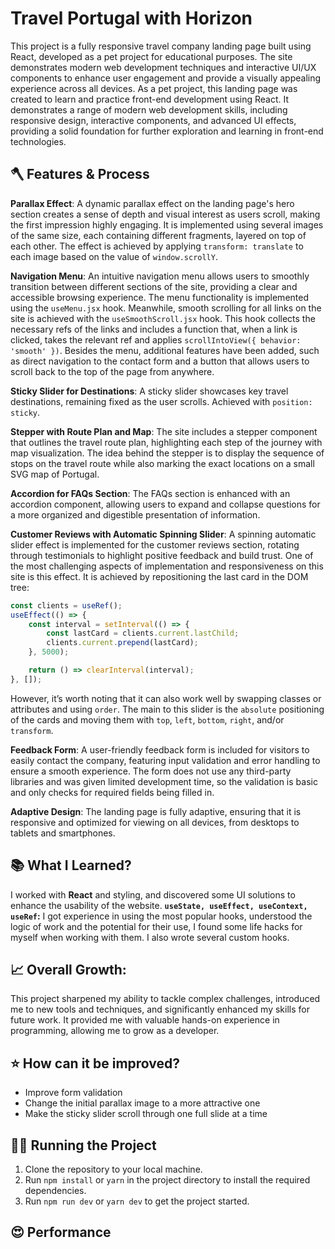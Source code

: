 # Travel Portugal with Horizon

This project is a fully responsive travel company landing page built using React, developed as a pet project for educational purposes. The site demonstrates modern web development techniques and interactive UI/UX components to enhance user engagement and provide a visually appealing experience across all devices.
As a pet project, this landing page was created to learn and practice front-end development using React. It demonstrates a range of modern web development skills, including responsive design, interactive components, and advanced UI effects, providing a solid foundation for further exploration and learning in front-end technologies.

## 🪓 Features & Process

**Parallax Effect**: A dynamic parallax effect on the landing page's hero section creates a sense of depth and visual interest as users scroll, making the first impression highly engaging.
It is implemented using several images of the same size, each containing different fragments, layered on top of each other. The effect is achieved by applying `transform: translate` to each image based on the value of `window.scrollY`.

**Navigation Menu**: An intuitive navigation menu allows users to smoothly transition between different sections of the site, providing a clear and accessible browsing experience.
The menu functionality is implemented using the `useMenu.jsx` hook. Meanwhile, smooth scrolling for all links on the site is achieved with the `useSmoothScroll.jsx` hook. This hook collects the necessary refs of the links and includes a function that, when a link is clicked, takes the relevant ref and applies `scrollIntoView({ behavior: 'smooth' })`. Besides the menu, additional features have been added, such as direct navigation to the contact form and a button that allows users to scroll back to the top of the page from anywhere.

**Sticky Slider for Destinations**: A sticky slider showcases key travel destinations, remaining fixed as the user scrolls.
Achieved with `position: sticky`.

**Stepper with Route Plan and Map**: The site includes a stepper component that outlines the travel route plan, highlighting each step of the journey with map visualization.
The idea behind the stepper is to display the sequence of stops on the travel route while also marking the exact locations on a small SVG map of Portugal.

**Accordion for FAQs Section**: The FAQs section is enhanced with an accordion component, allowing users to expand and collapse questions for a more organized and digestible presentation of information.

**Customer Reviews with Automatic Spinning Slider**: A spinning automatic slider effect is implemented for the customer reviews section, rotating through testimonials to highlight positive feedback and build trust.
One of the most challenging aspects of implementation and responsiveness on this site is this effect. It is achieved by repositioning the last card in the DOM tree:

```javascript
const clients = useRef();
useEffect(() => {
    const interval = setInterval(() => {
        const lastCard = clients.current.lastChild;
        clients.current.prepend(lastCard);
    }, 5000);

    return () => clearInterval(interval);
}, []);
```

However, it’s worth noting that it can also work well by swapping classes or attributes and using `order`. The main to this slider is the `absolute` positioning of the cards and moving them with `top`, `left`, `bottom`, `right`, and/or `transform`.

**Feedback Form**: A user-friendly feedback form is included for visitors to easily contact the company, featuring input validation and error handling to ensure a smooth experience.
The form does not use any third-party libraries and was given limited development time, so the validation is basic and only checks for required fields being filled in.

**Adaptive Design**: The landing page is fully adaptive, ensuring that it is responsive and optimized for viewing on all devices, from desktops to tablets and smartphones.

## 📚 What I Learned?

I worked with **React** and styling, and discovered some UI solutions to enhance the usability of the website.
**`useState, useEffect, useContext, useRef`:** I got experience in using the most popular hooks, understood the logic of work and the potential for their use, I found some life hacks for myself when working with them. I also wrote several custom hooks.

## 📈 Overall Growth:

This project sharpened my ability to tackle complex challenges, introduced me to new tools and techniques, and significantly enhanced my skills for future work. It provided me with valuable hands-on experience in programming, allowing me to grow as a developer.

## ⭐ How can it be improved?

-   Improve form validation
-   Change the initial parallax image to a more attractive one
-   Make the sticky slider scroll through one full slide at a time

## 🏃‍♂️ Running the Project

1. Clone the repository to your local machine.
2. Run `npm install` or `yarn` in the project directory to install the required dependencies.
3. Run `npm run dev` or `yarn dev` to get the project started.

## 😍 Performance



